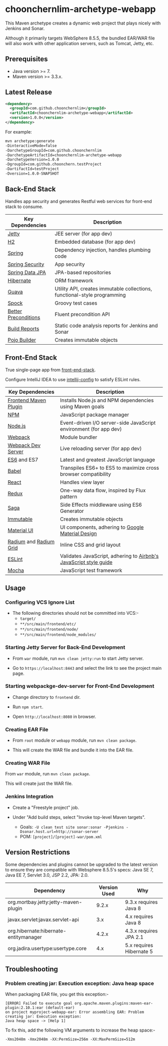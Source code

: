# choonchernlim-archetype-webapp

This Maven archetype creates a dynamic web project that plays nicely with Jenkins and Sonar. 

Although it primarily targets WebSphere 8.5.5, the bundled EAR/WAR file will also work with other application servers, such as Tomcat, Jetty, etc.

## Prerequisites

* Java version >= 7.
* Maven version >= 3.3.x.

## Latest Release

```xml
<dependency>
  <groupId>com.github.choonchernlim</groupId>
  <artifactId>choonchernlim-archetype-webapp</artifactId>
  <version>1.0.0</version>
</dependency>
```

For example:

```bash
mvn archetype:generate 
-DinteractiveMode=false 
-DarchetypeGroupId=com.github.choonchernlim 
-DarchetypeArtifactId=choonchernlim-archetype-webapp 
-DarchetypeVersion=1.0.0
-DgroupId=com.github.choonchern.testProject 
-DartifactId=testProject 
-Dversion=1.0.0-SNAPSHOT
```

## Back-End Stack

Handles app security and generates Restful web services for front-end stack to consume.

|  Key Dependencies                                                             | Description                                                             |
|-------------------------------------------------------------------------------|-------------------------------------------------------------------------|
|[Jetty](http://www.eclipse.org/jetty/)                                         |JEE server (for app dev)                                                 |
|[H2](http://www.h2database.com/html/main.html)                                 |Embedded database (for app dev)                                          |
|[Spring](http://projects.spring.io/spring-framework/)                          |Dependency injection, handles plumbing code                              |
|[Spring Security](http://projects.spring.io/spring-security/)                  |App security                                                             |
|[Spring Data JPA](http://projects.spring.io/spring-data-jpa/)                  |JPA-based repositories                                                   |
|[Hibernate](http://hibernate.org/orm/)                                         |ORM framework                                                            |
|[Guava](https://github.com/google/guava)                                       |Utility API, creates immutable collections, functional-style programming |  
|[Spock](https://github.com/spockframework/spock)                               |Groovy test cases                                                        |
|[Better Preconditions](https://github.com/choonchernlim/better-preconditions)  |Fluent precondition API                                                  |
|[Build Reports](https://github.com/choonchernlim/build-reports)                |Static code analysis reports for Jenkins and Sonar                       |
|[Pojo Builder](https://github.com/mkarneim/pojobuilder)                        |Creates immutable objects                                                |

## Front-End Stack

True single-page app from [front-end-stack](https://github.com/choonchernlim/front-end-stack).

Configure IntelliJ IDEA to use [intellij-config](https://github.com/choonchernlim/intellij-config) to satisfy ESLint rules.

|  Key Dependencies                                                             | Description                                                             |
|-------------------------------------------------------------------------------|-------------------------------------------------------------------------|
|[Frontend Maven Plugin](https://github.com/eirslett/frontend-maven-plugin)     |Installs Node.js and NPM dependencies using Maven goals                  |
|[NPM](https://www.npmjs.com/)                                                  |JavaScript package manager                                               |
|[Node.js](https://nodejs.org)                                                  |Event-driven I/O server-side JavaScript environment (for app dev)        |
|[Webpack](https://webpack.github.io/) 	                                        |Module bundler                                                           |
|[Webpack Dev Server](https://github.com/webpack/webpack-dev-server)            |Live reloading server (for app dev)                                      |
|[ES6](http://www.ecma-international.org/ecma-262/6.0/) and ES7                 |Latest and greatest JavaScript language                                  |
|[Babel](https://babeljs.io/) 	                                                |Transpiles ES6+ to ES5 to maximize cross browser compatibility           |                   
|[React](https://facebook.github.io/react/)                                     |Handles view layer                                                       |
|[Redux](https://github.com/reactjs/redux)                                      |One-way data flow, inspired by Flux pattern                              |
|[Saga](https://github.com/yelouafi/redux-saga) 	                            |Side Effects middleware using ES6 Generator                              |
|[Immutable](https://facebook.github.io/immutable-js/) 	                        |Creates immutable objects                                                |
|[Material UI](http://www.material-ui.com/) 	                                |UI components, adhering to [Google Material Design](https://www.google.com/design/spec/material-design/introduction.htm)|     
|[Radium](https://github.com/FormidableLabs/radium) and [Radium Grid](https://github.com/FormidableLabs/radium-grid)|Inline CSS and grid layout           |
|[ESLint](https://github.com/eslint/eslint) 	                                |Validates JavaScript, adhering to [Airbnb's JavaScript style guide](https://github.com/airbnb/javascript) |                    
|[Mocha](https://mochajs.org/) 	                                                |JavaScript test framework                                                |                    
                                                                                                                                                      
## Usage

### Configuring VCS Ignore List

* The following directories should not be committed into VCS:-
    * `target/`
    * `**/src/main/frontend/etc/`
    * `**/src/main/frontend/node/`   
    * `**/src/main/frontend/node_modules/`

### Starting Jetty Server for Back-End Development

* From `war` module, run `mvn clean jetty:run` to start Jetty server.

* Go to `https://localhost:8443` and select the link to see the project main page.

### Starting webpackge-dev-server for Front-End Development

* Change directory to `frontend` dir.

* Run `npm start`.
    
* Open `http://localhost:8080` in browser. 
 
### Creating EAR File

* From `root` module or `webapp` module, run `mvn clean package`.

* This will create the WAR file and bundle it into the EAR file.

### Creating WAR File

From `war` module, run `mvn clean package`.

This will create just the WAR file.

### Jenkins Integration

* Create a "Freestyle project" job.

* Under "Add build steps, select "Invoke top-level Maven targets".
    * Goals: `-U clean test site sonar:sonar -Pjenkins -Dsonar.host.url=http://sonar-server`
    * POM: `[project]/[project]-war/pom.xml`
    
## Version Restrictions

Some dependencies and plugins cannot be upgraded to the latest version to ensure they are compatible with Websphere 8.5.5's specs: Java SE 7, Java EE 7, Servlet 3.0, JSP 2.2, JPA: 2.0.

| Dependency                            | Version Used  | Why                                                     |
| --------------------------------------|---------------|---------------------------------------------------------|
| org.mortbay.jetty:jetty-maven-plugin  | 9.2.x         | 9.3.x requires Java 8                                   |
| javax.servlet:javax.servlet-api       | 3.x           | 4.x requires Java 8                                     |
| org.hibernate:hibernate-entitymanager | 4.2.x         | 4.3.x requires JPA 2.1                                  |
| org.jadira.usertype:usertype.core     | 4.x           | 5.x requires Hibernate 5                                |
            
## Troubleshooting

### Problem creating jar: Execution exception: Java heap space

When packaging EAR file, you get this exception:-

    [ERROR] Failed to execute goal org.apache.maven.plugins:maven-ear-plugin:2.10.1:ear (default-ear) 
    on project myproject-webapp-ear: Error assembling EAR: Problem creating jar: Execution exception: 
    Java heap space -> [Help 1]

To fix this, add the following VM arguments to increase the heap space:-

    -Xms2048m -Xmx2048m -XX:PermSize=256m -XX:MaxPermSize=512m 
